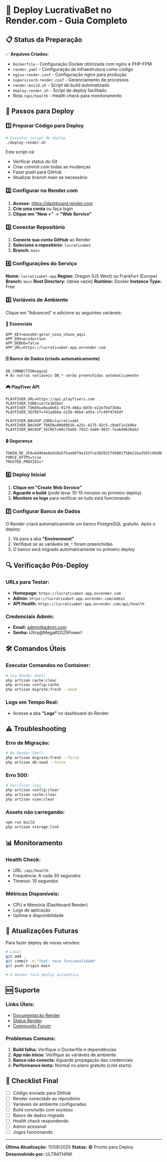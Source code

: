 # 🚀 Deploy LucrativaBet no Render.com - Guia Completo

## 📋 Status da Preparação

✅ **Arquivos Criados:**
- `Dockerfile` - Configuração Docker otimizada com nginx e PHP-FPM
- `render.yaml` - Configuração de infraestrutura como código
- `nginx-render.conf` - Configuração nginx para produção
- `supervisord-render.conf` - Gerenciamento de processos
- `render-build.sh` - Script de build automatizado
- `deploy-render.sh` - Script de deploy facilitado
- Rota `/api/health` - Health check para monitoramento

## 🎯 Passos para Deploy

### 1️⃣ Preparar Código para Deploy

```bash
# Executar script de deploy
./deploy-render.sh
```

Este script irá:
- Verificar status do Git
- Criar commit com todas as mudanças
- Fazer push para GitHub
- Atualizar branch main se necessário

### 2️⃣ Configurar no Render.com

1. **Acesse:** https://dashboard.render.com
2. **Crie uma conta** ou faça login
3. **Clique em "New +"** → **"Web Service"**

### 3️⃣ Conectar Repositório

1. **Conecte sua conta GitHub** ao Render
2. **Selecione o repositório:** `lucrativabet`
3. **Branch:** `main`

### 4️⃣ Configurações do Serviço

**Nome:** `lucrativabet-app`
**Region:** Oregon (US West) ou Frankfurt (Europe)
**Branch:** `main`
**Root Directory:** (deixe vazio)
**Runtime:** Docker
**Instance Type:** Free

### 5️⃣ Variáveis de Ambiente

Clique em "Advanced" e adicione as seguintes variáveis:

#### 🔐 Essenciais
```env
APP_KEY=base64:gerar_nova_chave_aqui
APP_ENV=production
APP_DEBUG=false
APP_URL=https://lucrativabet-app.onrender.com
```

#### 🗄️ Banco de Dados (criado automaticamente)
```env
DB_CONNECTION=pgsql
# As outras variáveis DB_* serão preenchidas automaticamente
```

#### 🎮 PlayFiver API
```env
PLAYFIVER_URL=https://api.playfivers.com
PLAYFIVER_CODE=sorte365bet
PLAYFIVER_TOKEN=a9aa0e61-9179-466a-8d7b-e22e7b473b8a
PLAYFIVER_SECRET=f41adb6a-e15b-46b4-ad5a-1fc49f4745df

PLAYFIVER_BACKUP_CODE=lucrativabt
PLAYFIVER_BACKUP_TOKEN=80609b36-a25c-4175-92c5-c9a6f1e1b06e
PLAYFIVER_BACKUP_SECRET=08cfba85-7652-4a00-903f-7ea649620eb2
```

#### 🔒 Segurança
```env
TOKEN_DE_2FA=6d4b4e8e5dda575ae6679a153fce302831fd5001f58e21ba3587c96d00baa2826fa312b80425b90b02f3b7d5612d541d4dda6e5253be5565d011ea28a2cdfc5b
FORCE_HTTPS=true
TRUSTED_PROXIES=*
```

### 6️⃣ Deploy Inicial

1. **Clique em "Create Web Service"**
2. **Aguarde o build** (pode levar 10-15 minutos no primeiro deploy)
3. **Monitore os logs** para verificar se tudo está funcionando

### 7️⃣ Configurar Banco de Dados

O Render criará automaticamente um banco PostgreSQL gratuito. Após o deploy:

1. Vá para a aba **"Environment"**
2. Verifique se as variáveis `DB_*` foram preenchidas
3. O banco será migrado automaticamente no primeiro deploy

## 🔍 Verificação Pós-Deploy

### URLs para Testar:
- **Homepage:** `https://lucrativabet-app.onrender.com`
- **Admin:** `https://lucrativabet-app.onrender.com/admin`
- **API Health:** `https://lucrativabet-app.onrender.com/api/health`

### Credenciais Admin:
- **Email:** admin@admin.com
- **Senha:** Ultra@Mega#2025Power!

## 🛠️ Comandos Úteis

### Executar Comandos no Container:
```bash
# Via Render Shell
php artisan cache:clear
php artisan config:cache
php artisan migrate:fresh --seed
```

### Logs em Tempo Real:
- Acesse a aba **"Logs"** no dashboard do Render

## ⚠️ Troubleshooting

### Erro de Migração:
```bash
# No Render Shell
php artisan migrate:fresh --force
php artisan db:seed --force
```

### Erro 500:
```bash
# Verificar logs
php artisan config:clear
php artisan cache:clear
php artisan view:clear
```

### Assets não carregando:
```bash
npm run build
php artisan storage:link
```

## 📊 Monitoramento

### Health Check:
- URL: `/api/health`
- Frequência: A cada 30 segundos
- Timeout: 10 segundos

### Métricas Disponíveis:
- CPU e Memória (Dashboard Render)
- Logs de aplicação
- Uptime e disponibilidade

## 🔄 Atualizações Futuras

Para fazer deploy de novas versões:

```bash
# Local
git add .
git commit -m "feat: nova funcionalidade"
git push origin main

# O Render fará deploy automático
```

## 🆘 Suporte

### Links Úteis:
- [Documentação Render](https://render.com/docs)
- [Status Render](https://status.render.com)
- [Community Forum](https://community.render.com)

### Problemas Comuns:
1. **Build falha:** Verifique o Dockerfile e dependências
2. **App não inicia:** Verifique as variáveis de ambiente
3. **Banco não conecta:** Aguarde propagação das credenciais
4. **Performance lenta:** Normal no plano gratuito (cold starts)

## 🎯 Checklist Final

- [ ] Código enviado para GitHub
- [ ] Render conectado ao repositório
- [ ] Variáveis de ambiente configuradas
- [ ] Build concluído com sucesso
- [ ] Banco de dados migrado
- [ ] Health check respondendo
- [ ] Admin acessível
- [ ] Jogos funcionando

---

**Última Atualização:** 11/09/2025
**Status:** 🟢 Pronto para Deploy
**Desenvolvido por:** ULTRATHINK